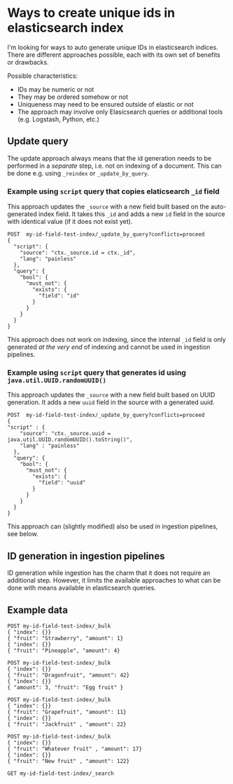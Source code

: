 # Ways to create unique ids in elasticsearch index

I'm looking for ways to auto generate unique IDs in elasticsearch indices. There are different approaches possible, each with its own set of benefits or drawbacks.

Possible characteristics:

- IDs may be numeric or not
- They may be ordered somehow or not
- Uniqueness may need to be ensured outside of elastic or not
- The approach may involve only Elasicsearch queries or additional tools (e.g. Logstash, Python, etc.)


## Update query 

The update approach always means that the id generation needs to be performed in a _separate_ step, i.e. not on indexing of a document. This can be done e.g. using `_reindex` or `_update_by_query`.

### Example using `script` query that copies elaticsearch `_id` field

This approach updates the `_source` with a new field built based on the auto-generated index field. It takes this `_id` and adds a new `id` field in the source with identical value (if it does not exist yet).
```
POST  my-id-field-test-index/_update_by_query?conflicts=proceed
{
  "script": {
    "source": "ctx._source.id = ctx._id",
    "lang": "painless"
  },
  "query": {
    "bool": {
      "must_not": {
        "exists": {
          "field": "id"
        }
      }
    }
  }
}
```
This approach does not work on indexing, since the internal `_id` field is only generated _at the very end_ of indexing and cannot be used in ingestion pipelines.

### Example using `script` query that generates id using `java.util.UUID.randomUUID()`

This approach updates the `_source` with a new field built based on UUID generation. It adds a new `uuid` field in the source with a
generated uuid.

```
POST  my-id-field-test-index/_update_by_query?conflicts=proceed
{
"script" : {
    "source": "ctx._source.uuid = java.util.UUID.randomUUID().toString()",
    "lang" : "painless"
  },
  "query": {
    "bool": {
      "must_not": {
        "exists": {
          "field": "uuid"
        }
      }
    }
  }
}
```

This approach can (slightly modified) also be used in ingestion pipelines, see below.

## ID generation in ingestion pipelines
ID generation while ingestion has the charm that it does not require an additional step. However, it limits the available approaches to what can be done with means available in elasticsearch queries.



## Example data

```
POST my-id-field-test-index/_bulk
{ "index": {}}
{ "fruit": "Strawberry", "amount": 1}
{ "index": {}}
{ "fruit": "Pineapple", "amount": 4}

POST my-id-field-test-index/_bulk
{ "index": {}}
{ "fruit": "Dragonfruit", "amount": 42}
{ "index": {}}
{ "amount": 3, "fruit": "Egg fruit" }

POST my-id-field-test-index/_bulk
{ "index": {}}
{ "fruit": "Grapefruit", "amount": 11}
{ "index": {}}
{ "fruit": "Jackfruit" , "amount": 22}

POST my-id-field-test-index/_bulk
{ "index": {}}
{ "fruit": "Whatever fruit" , "amount": 17}
{ "index": {}}
{ "fruit": "New fruit" , "amount": 122}
```
```
GET my-id-field-test-index/_search
```
